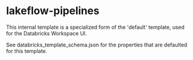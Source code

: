 # lakeflow-pipelines

This internal template is a specialized form of the 'default' template,
used for the Databricks Workspace UI.

See databricks_template_schema.json for the properties that are defaulted
for this template.
